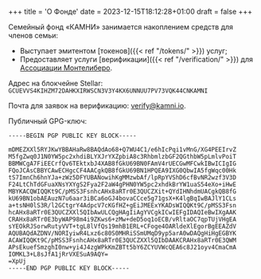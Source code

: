 +++
title = 'О Фонде'
date = 2023-12-15T18:12:28+01:00
draft = false
+++

Семейный фонд «КАМНИ» занимается накоплением средств для членов семьи:
- Выступает эмитентом [токенов]({{< ref "/tokens/" >}}) услуг;
- Предоставляет услуги [верификации]({{< ref "/verification/" >}}) для [Ассоциации Монтелиберо](https://mtla.me).

Адрес на блокчейне Stellar: `GCUEVVS4KIHZM72DAHKXIRWSCN3V3Y4KX6UNNUU7PV73VQK44CNKAMNI`

Почта для заявок на верификацию: [verify@kamni.io](mailto:verify@kamni.io).

Публичный GPG-ключ:
```
-----BEGIN PGP PUBLIC KEY BLOCK-----

mDMEZXXl5RYJKwYBBAHaRw8BAQdAo68+Q7WU4C1/e6hIcPqi1vMnG/XG4PEEIrvZ
M5fgZwq0J1N0YW5pc2xhdiBLYXJrYXZpbiA8c3RhbmlzbGF2QGthbW5pLmlvPoiT
BBMWCgA7FiEECrfQv6TEktxbJ4XAB8fGkU69BN0FAmV4rUECGwMFCwkIBwICIgIG
FQoJCAsCBBYCAwECHgcCF4AACgkQB8fGkU69BN1HPQEA9IXG0QbwIA5fgWqc00Hk
tS7ImnCh6hnYJa+zWz5DFYUBANowihKgMMzwbAf/lpRpYVShD6cfBvNR2wzf3V3D
F24LtChTdGFuaXNsYXYgS2Fya2F2aW4gPHN0YW5pc2xhdkBrYW1uaS54eXo+iHwE
MBYKACQWIQQKt9C/pMSS3FsnhcAHx8aRTr0E3QUCZXit+QYdIHNhdmUACgkQB8fG
kU69BN1obAEAuzN7u6aar3iBCa6oGJ4bovaCCce5g71gsX+K4lgBqIwBAJlY1CLs
a+tsNH0lS3R/l2GCtgrY4AdpcV7cKGfHZ+gEiJMEExYKADsWIQQKt9C/pMSS3Fsn
hcAHx8aRTr0E3QUCZXXl5QIbAwULCQgHAgIiAgYVCgkICwIEFgIDAQIeBwIXgAAK
CRAHx8aRTr0E3byWAP98m4i9ZKws6+zMw+deD5oq1oECB/vRltaOC7qpTUjVHgEA
sYEOkRJSorwRutyVVT+tgL8lVfQs19mhB1ERL+CFoge4OARldeXlEgorBgEEAZdV
AQUBAQdAZDNV/NORIyiwR4Lxz6c80S0MHRiSSmUMqD9yp5arA0wDAQgHiHgEGBYK
ACAWIQQKt9C/pMSS3FsnhcAHx8aRTr0E3QUCZXXl5QIbDAAKCRAHx8aRTr0E3QWM
APsEkuefSmzghI0nw+yi4J4zgWPkKmZBTt5bY6ZCYUVWcQEA6c8J21oyv4CmaCmA
IOMKL3+L8sJfA1jRrVXESuA9AQY=
=XpUj
-----END PGP PUBLIC KEY BLOCK-----
```
